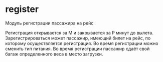 # register
Модуль регистрации пассажира на рейс

Регистрация открывается за M и закрывается за P минут до вылета. Зарегистрироваться может пассажир, имеющий билет на рейс, по которому осуществляется регистрация. Во время регистрации можно сменить тип питания. Во время регистрации пассажир сдаёт свой багаж определенного веса в место загрузки.
